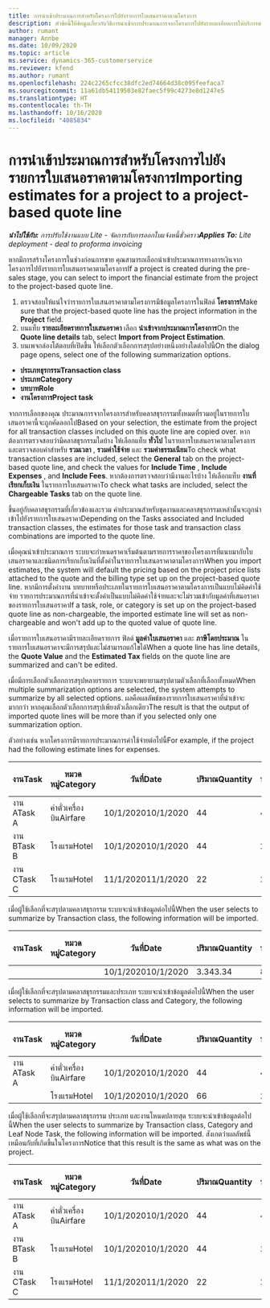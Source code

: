 ```yaml
---
title: การนำเข้าประมาณการสำหรับโครงการไปยังรายการใบเสนอราคาตามโครงการ
description: หัวข้อนี้ให้ข้อมูลเกี่ยวกับวิธีการนำเข้าการประมาณการจากโครงการไปยังรายละเอียดการให้บริการตามใบเสนอราคา
author: rumant
manager: Annbe
ms.date: 10/09/2020
ms.topic: article
ms.service: dynamics-365-customerservice
ms.reviewer: kfend
ms.author: rumant
ms.openlocfilehash: 224c2265cfcc38dfc2ed74664d38c095feefaca7
ms.sourcegitcommit: 11a61db54119503e82faec5f99c4273e8d1247e5
ms.translationtype: HT
ms.contentlocale: th-TH
ms.lasthandoff: 10/16/2020
ms.locfileid: "4085834"
---
```

# <a name="importing-estimates-for-a-project-to-a-project-based-quote-line"></a><span data-ttu-id="d524a-103">การนำเข้าประมาณการสำหรับโครงการไปยังรายการใบเสนอราคาตามโครงการ</span><span class="sxs-lookup"><span data-stu-id="d524a-103">Importing estimates for a project to a project-based quote line</span></span>

<span data-ttu-id="d524a-104">_**นำไปใช้กับ:** การปรับใช้งานแบบ Lite - จัดการกับการออกใบแจ้งหนี้ชั่วคราว_</span><span class="sxs-lookup"><span data-stu-id="d524a-104">_**Applies To:** Lite deployment - deal to proforma invoicing_</span></span>

<span data-ttu-id="d524a-105">หากมีการสร้างโครงการในช่วงก่อนการขาย คุณสามารถเลือกนำเข้าประมาณการทางการเงินจากโครงการไปยังรายการใบเสนอราคาตามโครงการ</span><span class="sxs-lookup"><span data-stu-id="d524a-105">If a project is created during the pre-sales stage, you can select to import the financial estimate from the project to the project-based quote line.</span></span>

1. <span data-ttu-id="d524a-106">ตรวจสอบให้แน่ใจว่ารายการใบเสนอราคาตามโครงการมีข้อมูลโครงการในฟิลด์ **โครงการ**</span><span class="sxs-lookup"><span data-stu-id="d524a-106">Make sure that the project-based quote line has the project information in the **Project** field.</span></span>
2. <span data-ttu-id="d524a-107">บนแท็บ **รายละเอียดรายการใบเสนอราคา** เลือก **นำเข้าจากประมาณการโครงการ**</span><span class="sxs-lookup"><span data-stu-id="d524a-107">On the **Quote line details** tab, select **Import from Project Estimation**.</span></span>
3. <span data-ttu-id="d524a-108">บนเพจกล่องโต้ตอบที่เปิดขึ้น ให้เลือกตัวเลือกการสรุปอย่างหนึ่งอย่างใดต่อไปนี้</span><span class="sxs-lookup"><span data-stu-id="d524a-108">On the dialog page opens, select one of the following summarization options.</span></span>

  - <span data-ttu-id="d524a-109">**ประเภทธุรกรรม**</span><span class="sxs-lookup"><span data-stu-id="d524a-109">**Transaction class**</span></span>
  - <span data-ttu-id="d524a-110">**ประเภท**</span><span class="sxs-lookup"><span data-stu-id="d524a-110">**Category**</span></span>
  - <span data-ttu-id="d524a-111">**บทบาท**</span><span class="sxs-lookup"><span data-stu-id="d524a-111">**Role**</span></span> 
  - <span data-ttu-id="d524a-112">**งานโครงการ**</span><span class="sxs-lookup"><span data-stu-id="d524a-112">**Project task**</span></span>

<span data-ttu-id="d524a-113">จากการเลือกของคุณ ประมาณการจากโครงการสำหรับคลาสธุรกรรมทั้งหมดที่รวมอยู่ในรายการใบเสนอราคานี้จะถูกคัดลอกไป</span><span class="sxs-lookup"><span data-stu-id="d524a-113">Based on your selection, the estimate from the project for all transaction classes included on this quote line are copied over.</span></span> <span data-ttu-id="d524a-114">หากต้องการตรวจสอบว่ามีคลาสธุรกรรมใดบ้าง ให้เลือกแท็บ **ทั่วไป** ในรายการใบเสนอราคาตามโครงการและตรวจสอบค่าสำหรับ **รวมเวลา** , **รวมค่าใช้จ่าย** และ **รวมค่าธรรมเนียม**</span><span class="sxs-lookup"><span data-stu-id="d524a-114">To check what transaction classes are included, select the **General** tab on the project-based quote line, and check the values for **Include Time** , **Include Expenses** , and **Include Fees**.</span></span>  <span data-ttu-id="d524a-115">หากต้องการตรวจสอบว่ามีงานอะไรบ้าง ให้เลือกแท็บ **งานที่เรียกเก็บเงิน** ในรายการใบเสนอราคา</span><span class="sxs-lookup"><span data-stu-id="d524a-115">To check what tasks are included, select the **Chargeable Tasks** tab on the quote line.</span></span>

<span data-ttu-id="d524a-116">ขึ้นอยู่กับคลาสธุรกรรมที่เกี่ยวข้องและรวม ค่าประมาณสำหรับชุดงานและคลาสธุรกรรมเหล่านั้นจะถูกนำเข้าไปยังรายการใบเสนอราคา</span><span class="sxs-lookup"><span data-stu-id="d524a-116">Depending on the Tasks associated and Included transaction classes, the estimates for those task and transaction class combinations are imported to the quote line.</span></span>

<span data-ttu-id="d524a-117">เมื่อคุณนำเข้าประมาณการ ระบบจะกำหนดราคาเริ่มต้นตามรายการราคาของโครงการที่แนบมากับใบเสนอราคาและชนิดการเรียกเก็บเงินที่ตั้งค่าในรายการใบเสนอราคาตามโครงการ</span><span class="sxs-lookup"><span data-stu-id="d524a-117">When you import estimates, the system will default the pricing based on the project price lists attached to the quote and the billing type set up on the project-based quote line.</span></span> <span data-ttu-id="d524a-118">หากมีการตั้งค่างาน บทบาทหรือประเภทในรายการใบเสนอราคาตามโครงการเป็นแบบไม่คิดค่าใช้จ่าย รายการประมาณการที่นำเข้าจะตั้งค่าเป็นแบบไม่คิดค่าใช้จ่ายและจะไม่รวมเข้ากับมูลค่าที่เสนอราคาของรายการใบเสนอราคา</span><span class="sxs-lookup"><span data-stu-id="d524a-118">If a task, role, or category is set up on the project-based quote line as non-chargeable, the imported estimate line will set as non-chargeable and won't add up to the quoted value of quote line.</span></span>

<span data-ttu-id="d524a-119">เมื่อรายการใบเสนอราคามีรายละเอียดรายการ ฟิลด์ **มูลค่าใบเสนอราคา** และ **ภาษีโดยประมาณ** ในรายการใบเสนอราคาจะมีการสรุปและไม่สามารถแก้ไขได้</span><span class="sxs-lookup"><span data-stu-id="d524a-119">When a quote line has line details, the **Quote Value** and the **Estimated Tax** fields on the quote line are summarized and can't be edited.</span></span>

<span data-ttu-id="d524a-120">เมื่อมีการเลือกตัวเลือกการสรุปหลายรายการ ระบบจะพยายามสรุปตามตัวเลือกที่เลือกทั้งหมด</span><span class="sxs-lookup"><span data-stu-id="d524a-120">When multiple summarization options are selected, the system attempts to summarize by all selected options.</span></span> <span data-ttu-id="d524a-121">ผลคือผลลัพธ์ของรายการใบเสนอราคาที่นำเข้าจะมากกว่า หากคุณเลือกตัวเลือกการสรุปเพียงตัวเลือกเดียว</span><span class="sxs-lookup"><span data-stu-id="d524a-121">The result is that the output of imported quote lines will be more than if you selected only one summarization option.</span></span>

<span data-ttu-id="d524a-122">ตัวอย่างเช่น หากโครงการมีรายการประมาณการค่าใช้จ่ายต่อไปนี้</span><span class="sxs-lookup"><span data-stu-id="d524a-122">For example, if the project had the following estimate lines for expenses.</span></span>

| <span data-ttu-id="d524a-123">งาน</span><span class="sxs-lookup"><span data-stu-id="d524a-123">Task</span></span> | <span data-ttu-id="d524a-124">หมวดหมู่</span><span class="sxs-lookup"><span data-stu-id="d524a-124">Category</span></span> | <span data-ttu-id="d524a-125">วันที่</span><span class="sxs-lookup"><span data-stu-id="d524a-125">Date</span></span> | <span data-ttu-id="d524a-126">ปริมาณ</span><span class="sxs-lookup"><span data-stu-id="d524a-126">Quantity</span></span> | <span data-ttu-id="d524a-127">ราคาต่อหน่วย</span><span class="sxs-lookup"><span data-stu-id="d524a-127">Unit price</span></span> | <span data-ttu-id="d524a-128">จำนวน</span><span class="sxs-lookup"><span data-stu-id="d524a-128">Amount</span></span> |
| --- | --- | --- | --- | --- | --- |
| <span data-ttu-id="d524a-129">งาน A</span><span class="sxs-lookup"><span data-stu-id="d524a-129">Task A</span></span> | <span data-ttu-id="d524a-130">ค่าตั๋วเครื่องบิน</span><span class="sxs-lookup"><span data-stu-id="d524a-130">Airfare</span></span> | <span data-ttu-id="d524a-131">10/1/2020</span><span class="sxs-lookup"><span data-stu-id="d524a-131">10/1/2020</span></span> | <span data-ttu-id="d524a-132">4</span><span class="sxs-lookup"><span data-stu-id="d524a-132">4</span></span> | <span data-ttu-id="d524a-133">400</span><span class="sxs-lookup"><span data-stu-id="d524a-133">400</span></span> | <span data-ttu-id="d524a-134">1600</span><span class="sxs-lookup"><span data-stu-id="d524a-134">1600</span></span> |
| <span data-ttu-id="d524a-135">งาน B</span><span class="sxs-lookup"><span data-stu-id="d524a-135">Task B</span></span> | <span data-ttu-id="d524a-136">โรงแรม</span><span class="sxs-lookup"><span data-stu-id="d524a-136">Hotel</span></span> | <span data-ttu-id="d524a-137">10/1/2020</span><span class="sxs-lookup"><span data-stu-id="d524a-137">10/1/2020</span></span> | <span data-ttu-id="d524a-138">4</span><span class="sxs-lookup"><span data-stu-id="d524a-138">4</span></span> | <span data-ttu-id="d524a-139">200</span><span class="sxs-lookup"><span data-stu-id="d524a-139">200</span></span> | <span data-ttu-id="d524a-140">800</span><span class="sxs-lookup"><span data-stu-id="d524a-140">800</span></span> |
| <span data-ttu-id="d524a-141">งาน C</span><span class="sxs-lookup"><span data-stu-id="d524a-141">Task C</span></span> | <span data-ttu-id="d524a-142">โรงแรม</span><span class="sxs-lookup"><span data-stu-id="d524a-142">Hotel</span></span> | <span data-ttu-id="d524a-143">11/1/2020</span><span class="sxs-lookup"><span data-stu-id="d524a-143">11/1/2020</span></span> | <span data-ttu-id="d524a-144">2</span><span class="sxs-lookup"><span data-stu-id="d524a-144">2</span></span> | <span data-ttu-id="d524a-145">200</span><span class="sxs-lookup"><span data-stu-id="d524a-145">200</span></span> | <span data-ttu-id="d524a-146">400</span><span class="sxs-lookup"><span data-stu-id="d524a-146">400</span></span> |

<span data-ttu-id="d524a-147">เมื่อผู้ใช้เลือกที่จะสรุปตามคลาสธุรกรรม ระบบจะนำเข้าข้อมูลต่อไปนี้</span><span class="sxs-lookup"><span data-stu-id="d524a-147">When the user selects to summarize by Transaction class, the following information will be imported.</span></span>

| <span data-ttu-id="d524a-148">งาน</span><span class="sxs-lookup"><span data-stu-id="d524a-148">Task</span></span> | <span data-ttu-id="d524a-149">หมวดหมู่</span><span class="sxs-lookup"><span data-stu-id="d524a-149">Category</span></span> | <span data-ttu-id="d524a-150">วันที่</span><span class="sxs-lookup"><span data-stu-id="d524a-150">Date</span></span> | <span data-ttu-id="d524a-151">ปริมาณ</span><span class="sxs-lookup"><span data-stu-id="d524a-151">Quantity</span></span> | <span data-ttu-id="d524a-152">ราคาต่อหน่วย</span><span class="sxs-lookup"><span data-stu-id="d524a-152">Unit price</span></span> | <span data-ttu-id="d524a-153">จำนวน</span><span class="sxs-lookup"><span data-stu-id="d524a-153">Amount</span></span> |
| --- | --- | --- | --- | --- | --- |
|||<span data-ttu-id="d524a-154">10/1/2020</span><span class="sxs-lookup"><span data-stu-id="d524a-154">10/1/2020</span></span> | <span data-ttu-id="d524a-155">3.34</span><span class="sxs-lookup"><span data-stu-id="d524a-155">3.34</span></span> | <span data-ttu-id="d524a-156">840</span><span class="sxs-lookup"><span data-stu-id="d524a-156">840</span></span> | <span data-ttu-id="d524a-157">2800</span><span class="sxs-lookup"><span data-stu-id="d524a-157">2800</span></span> |

<span data-ttu-id="d524a-158">เมื่อผู้ใช้เลือกที่จะสรุปตามคลาสธุรกรรมและประเภท ระบบจะนำเข้าข้อมูลต่อไปนี้</span><span class="sxs-lookup"><span data-stu-id="d524a-158">When the user selects to summarize by Transaction class and Category, the following information will be imported.</span></span>

| <span data-ttu-id="d524a-159">งาน</span><span class="sxs-lookup"><span data-stu-id="d524a-159">Task</span></span> | <span data-ttu-id="d524a-160">หมวดหมู่</span><span class="sxs-lookup"><span data-stu-id="d524a-160">Category</span></span> | <span data-ttu-id="d524a-161">วันที่</span><span class="sxs-lookup"><span data-stu-id="d524a-161">Date</span></span> | <span data-ttu-id="d524a-162">ปริมาณ</span><span class="sxs-lookup"><span data-stu-id="d524a-162">Quantity</span></span> | <span data-ttu-id="d524a-163">ราคาต่อหน่วย</span><span class="sxs-lookup"><span data-stu-id="d524a-163">Unit price</span></span> | <span data-ttu-id="d524a-164">จำนวน</span><span class="sxs-lookup"><span data-stu-id="d524a-164">Amount</span></span> |
| --- | --- | --- | --- | --- | --- |
| <span data-ttu-id="d524a-165">งาน A</span><span class="sxs-lookup"><span data-stu-id="d524a-165">Task A</span></span> | <span data-ttu-id="d524a-166">ค่าตั๋วเครื่องบิน</span><span class="sxs-lookup"><span data-stu-id="d524a-166">Airfare</span></span> | <span data-ttu-id="d524a-167">10/1/2020</span><span class="sxs-lookup"><span data-stu-id="d524a-167">10/1/2020</span></span> | <span data-ttu-id="d524a-168">4</span><span class="sxs-lookup"><span data-stu-id="d524a-168">4</span></span> | <span data-ttu-id="d524a-169">400</span><span class="sxs-lookup"><span data-stu-id="d524a-169">400</span></span> | <span data-ttu-id="d524a-170">1600</span><span class="sxs-lookup"><span data-stu-id="d524a-170">1600</span></span> |
| | <span data-ttu-id="d524a-171">โรงแรม</span><span class="sxs-lookup"><span data-stu-id="d524a-171">Hotel</span></span> | <span data-ttu-id="d524a-172">10/1/2020</span><span class="sxs-lookup"><span data-stu-id="d524a-172">10/1/2020</span></span> | <span data-ttu-id="d524a-173">6</span><span class="sxs-lookup"><span data-stu-id="d524a-173">6</span></span> | <span data-ttu-id="d524a-174">200</span><span class="sxs-lookup"><span data-stu-id="d524a-174">200</span></span> | <span data-ttu-id="d524a-175">1200</span><span class="sxs-lookup"><span data-stu-id="d524a-175">1200</span></span> |

<span data-ttu-id="d524a-176">เมื่อผู้ใช้เลือกที่จะสรุปตามคลาสธุรกรรม ประเภท และงานโหนดปลายสุด ระบบจะนำเข้าข้อมูลต่อไปนี้</span><span class="sxs-lookup"><span data-stu-id="d524a-176">When the user selects to summarize by Transaction class, Category and Leaf Node Task, the following information will be imported.</span></span> <span data-ttu-id="d524a-177">สังเกตว่าผลลัพธ์นี้เหมือนกับที่เกิดขึ้นในโครงการ</span><span class="sxs-lookup"><span data-stu-id="d524a-177">Notice that this result is the same as what was on the project.</span></span>

| <span data-ttu-id="d524a-178">งาน</span><span class="sxs-lookup"><span data-stu-id="d524a-178">Task</span></span> | <span data-ttu-id="d524a-179">หมวดหมู่</span><span class="sxs-lookup"><span data-stu-id="d524a-179">Category</span></span> | <span data-ttu-id="d524a-180">วันที่</span><span class="sxs-lookup"><span data-stu-id="d524a-180">Date</span></span> | <span data-ttu-id="d524a-181">ปริมาณ</span><span class="sxs-lookup"><span data-stu-id="d524a-181">Quantity</span></span> | <span data-ttu-id="d524a-182">ราคาต่อหน่วย</span><span class="sxs-lookup"><span data-stu-id="d524a-182">Unit price</span></span> | <span data-ttu-id="d524a-183">จำนวน</span><span class="sxs-lookup"><span data-stu-id="d524a-183">Amount</span></span> |
| --- | --- | --- | --- | --- | --- |
| <span data-ttu-id="d524a-184">งาน A</span><span class="sxs-lookup"><span data-stu-id="d524a-184">Task A</span></span> | <span data-ttu-id="d524a-185">ค่าตั๋วเครื่องบิน</span><span class="sxs-lookup"><span data-stu-id="d524a-185">Airfare</span></span> | <span data-ttu-id="d524a-186">10/1/2020</span><span class="sxs-lookup"><span data-stu-id="d524a-186">10/1/2020</span></span> | <span data-ttu-id="d524a-187">4</span><span class="sxs-lookup"><span data-stu-id="d524a-187">4</span></span> | <span data-ttu-id="d524a-188">400</span><span class="sxs-lookup"><span data-stu-id="d524a-188">400</span></span> | <span data-ttu-id="d524a-189">1600</span><span class="sxs-lookup"><span data-stu-id="d524a-189">1600</span></span> |
| <span data-ttu-id="d524a-190">งาน B</span><span class="sxs-lookup"><span data-stu-id="d524a-190">Task B</span></span> | <span data-ttu-id="d524a-191">โรงแรม</span><span class="sxs-lookup"><span data-stu-id="d524a-191">Hotel</span></span> | <span data-ttu-id="d524a-192">10/1/2020</span><span class="sxs-lookup"><span data-stu-id="d524a-192">10/1/2020</span></span> | <span data-ttu-id="d524a-193">4</span><span class="sxs-lookup"><span data-stu-id="d524a-193">4</span></span> | <span data-ttu-id="d524a-194">200</span><span class="sxs-lookup"><span data-stu-id="d524a-194">200</span></span> | <span data-ttu-id="d524a-195">800</span><span class="sxs-lookup"><span data-stu-id="d524a-195">800</span></span> |
| <span data-ttu-id="d524a-196">งาน C</span><span class="sxs-lookup"><span data-stu-id="d524a-196">Task C</span></span> | <span data-ttu-id="d524a-197">โรงแรม</span><span class="sxs-lookup"><span data-stu-id="d524a-197">Hotel</span></span> | <span data-ttu-id="d524a-198">11/1/2020</span><span class="sxs-lookup"><span data-stu-id="d524a-198">11/1/2020</span></span> | <span data-ttu-id="d524a-199">2</span><span class="sxs-lookup"><span data-stu-id="d524a-199">2</span></span> | <span data-ttu-id="d524a-200">200</span><span class="sxs-lookup"><span data-stu-id="d524a-200">200</span></span> | <span data-ttu-id="d524a-201">400</span><span class="sxs-lookup"><span data-stu-id="d524a-201">400</span></span> |
